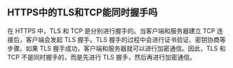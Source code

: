 ## HTTPS中的TLS和TCP能同时握手吗

在 HTTPS 中，TLS 和 TCP 是分别进行握手的。当客户端和服务器建立 TCP 连接后，客户端会发起 TLS 握手。TLS 握手的过程中会进行证书验证、密钥协商等步骤。如果 TLS 握手成功，客户端和服务器就可以进行加密通信。因此，TLS 和 TCP 不是同时握手的，而是先进行 TLS 握手，然后再进行加密通信。
